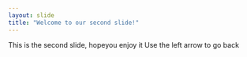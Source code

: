 ```yaml
---
layout: slide
title: "Welcome to our second slide!"
---
```

This is the second slide, hopeyou enjoy it
Use the left arrow to go back
